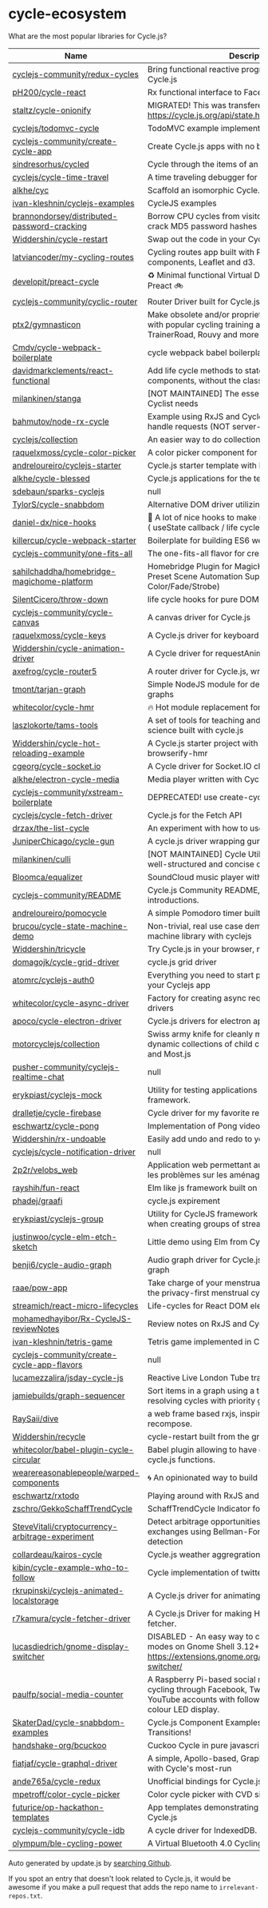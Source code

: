 
# cycle-ecosystem
What are the most popular libraries for Cycle.js?

| Name     | Description       | Stars |
| -------- | ----------------- | ------|
| [cyclejs-community/redux-cycles](https://github.com/cyclejs-community/redux-cycles) | Bring functional reactive programming to Redux using Cycle.js | 754 |
| [pH200/cycle-react](https://github.com/pH200/cycle-react) | Rx functional interface to Facebook's React | 372 |
| [staltz/cycle-onionify](https://github.com/staltz/cycle-onionify) | MIGRATED! This was transfered to https://cycle.js.org/api/state.html | 287 |
| [cyclejs/todomvc-cycle](https://github.com/cyclejs/todomvc-cycle) | TodoMVC example implemented in Cycle.js | 239 |
| [cyclejs-community/create-cycle-app](https://github.com/cyclejs-community/create-cycle-app) | Create Cycle.js apps with no build configuration. | 238 |
| [sindresorhus/cycled](https://github.com/sindresorhus/cycled) | Cycle through the items of an array | 232 |
| [cyclejs/cycle-time-travel](https://github.com/cyclejs/cycle-time-travel) | A time traveling debugger for Cycle.js | 215 |
| [alkhe/cyc](https://github.com/alkhe/cyc) | Scaffold an isomorphic Cycle.js app in seconds. | 198 |
| [ivan-kleshnin/cyclejs-examples](https://github.com/ivan-kleshnin/cyclejs-examples) | CycleJS examples | 129 |
| [brannondorsey/distributed-password-cracking](https://github.com/brannondorsey/distributed-password-cracking) | Borrow CPU cycles from visitor's web browsers to crack MD5 password hashes 😲 | 126 |
| [Widdershin/cycle-restart](https://github.com/Widdershin/cycle-restart) | Swap out the code in your Cycle.js apps on the fly! | 122 |
| [latviancoder/my-cycling-routes](https://github.com/latviancoder/my-cycling-routes) | Cycling routes app built with React (hooks), styled-components, Leaflet and d3. | 121 |
| [developit/preact-cycle](https://github.com/developit/preact-cycle) | :recycle: Minimal functional Virtual DOM rendering using Preact :bike: | 118 |
| [cyclejs-community/cyclic-router](https://github.com/cyclejs-community/cyclic-router) | Router Driver built for Cycle.js | 108 |
| [ptx2/gymnasticon](https://github.com/ptx2/gymnasticon) | Make obsolete and/or proprietary exercise bikes work with popular cycling training apps like Zwift, TrainerRoad, Rouvy and more. | 104 |
| [Cmdv/cycle-webpack-boilerplate](https://github.com/Cmdv/cycle-webpack-boilerplate) | cycle webpack babel boilerplate | 98 |
| [davidmarkclements/react-functional](https://github.com/davidmarkclements/react-functional) | Add life cycle methods to stateless functional components, without the class noise | 93 |
| [milankinen/stanga](https://github.com/milankinen/stanga) | [NOT MAINTAINED] The essential Cycling gear every Cyclist needs | 83 |
| [bahmutov/node-rx-cycle](https://github.com/bahmutov/node-rx-cycle) | Example using RxJS and Cycle.js on the server to handle requests (NOT server-side rendering) | 75 |
| [cyclejs/collection](https://github.com/cyclejs/collection) | An easier way to do collections in Cycle.js | 59 |
| [raquelxmoss/cycle-color-picker](https://github.com/raquelxmoss/cycle-color-picker) | A color picker component for Cycle.js | 58 |
| [andreloureiro/cyclejs-starter](https://github.com/andreloureiro/cyclejs-starter) | Cycle.js starter template with ES6 and live reload. | 52 |
| [alkhe/cycle-blessed](https://github.com/alkhe/cycle-blessed) | Cycle.js applications for the terminal. | 46 |
| [sdebaun/sparks-cyclejs](https://github.com/sdebaun/sparks-cyclejs) | null | 45 |
| [TylorS/cycle-snabbdom](https://github.com/TylorS/cycle-snabbdom) | Alternative DOM driver utilizing the snabbdom library | 42 |
| [daniel-dx/nice-hooks](https://github.com/daniel-dx/nice-hooks) | 🍹 A lot of nice hooks to make react hooks easier to use ( useState callback / life cycle / instance variable) | 41 |
| [killercup/cycle-webpack-starter](https://github.com/killercup/cycle-webpack-starter) | Boilerplate for building ES6 web apps using Cycle.js | 39 |
| [cyclejs-community/one-fits-all](https://github.com/cyclejs-community/one-fits-all) | The one-fits-all flavor for create-cycle-app | 35 |
| [sahilchaddha/homebridge-magichome-platform](https://github.com/sahilchaddha/homebridge-magichome-platform) | Homebridge Plugin for MagicHome LED Strips with Preset Scene Automation Support (Cycle Color/Fade/Strobe) | 35 |
| [SilentCicero/throw-down](https://github.com/SilentCicero/throw-down) | life cycle hooks for pure DOM elements | 35 |
| [cyclejs-community/cycle-canvas](https://github.com/cyclejs-community/cycle-canvas) | A canvas driver for Cycle.js | 34 |
| [raquelxmoss/cycle-keys](https://github.com/raquelxmoss/cycle-keys) | A Cycle.js driver for keyboard events | 33 |
| [Widdershin/cycle-animation-driver](https://github.com/Widdershin/cycle-animation-driver) | A Cycle driver for requestAnimationFrame | 32 |
| [axefrog/cycle-router5](https://github.com/axefrog/cycle-router5) | A router driver for Cycle.js, wrapping the router5 library | 30 |
| [tmont/tarjan-graph](https://github.com/tmont/tarjan-graph) | Simple NodeJS module for detecting cycles in directed graphs | 30 |
| [whitecolor/cycle-hmr](https://github.com/whitecolor/cycle-hmr) | :fire: Hot module replacement for Cycle.js. | 30 |
| [laszlokorte/tams-tools](https://github.com/laszlokorte/tams-tools) | A set of tools for teaching and learning computer science built with cycle.js | 29 |
| [Widdershin/cycle-hot-reloading-example](https://github.com/Widdershin/cycle-hot-reloading-example) | A Cycle.js starter project with hot reloading using browserify-hmr | 28 |
| [cgeorg/cycle-socket.io](https://github.com/cgeorg/cycle-socket.io) | A Cycle driver for Socket.IO clients | 28 |
| [alkhe/electron-cycle-media](https://github.com/alkhe/electron-cycle-media) | Media player written with Cycle.js and Electron. | 28 |
| [cyclejs-community/xstream-boilerplate](https://github.com/cyclejs-community/xstream-boilerplate) | DEPRECATED! use create-cycle-app instead | 27 |
| [cyclejs/cycle-fetch-driver](https://github.com/cyclejs/cycle-fetch-driver) | Cycle.js for the Fetch API | 27 |
| [drzax/the-list-cycle](https://github.com/drzax/the-list-cycle) | An experiment with how to use Twitter | 27 |
| [JuniperChicago/cycle-gun](https://github.com/JuniperChicago/cycle-gun) | A cycle.js driver wrapping gun.js storage | 26 |
| [milankinen/culli](https://github.com/milankinen/culli) | [NOT MAINTAINED] Cycle Utility Libraries for clean, well-structured and concise code | 25 |
| [Bloomca/equalizer](https://github.com/Bloomca/equalizer) | SoundCloud music player with equalizer | 25 |
| [cyclejs-community/README](https://github.com/cyclejs-community/README) | Cycle.js Community README, code of conduct and introductions. | 25 |
| [andreloureiro/pomocycle](https://github.com/andreloureiro/pomocycle) | A simple Pomodoro timer built with Cycle.js and RxJS. | 25 |
| [brucou/cycle-state-machine-demo](https://github.com/brucou/cycle-state-machine-demo) | Non-trivial, real use case demo of a hierarchical state machine library with cyclejs | 24 |
| [Widdershin/tricycle](https://github.com/Widdershin/tricycle) | Try Cycle.js in your browser, no setup required. | 24 |
| [domagojk/cycle-grid-driver](https://github.com/domagojk/cycle-grid-driver) | cycle.js grid driver | 24 |
| [atomrc/cyclejs-auth0](https://github.com/atomrc/cyclejs-auth0) | Everything you need to start playing with Auth0 on your Cyclejs app | 23 |
| [whitecolor/cycle-async-driver](https://github.com/whitecolor/cycle-async-driver) | Factory for creating async request/response cycle.js drivers | 23 |
| [apoco/cycle-electron-driver](https://github.com/apoco/cycle-electron-driver) | Cycle.js drivers for electron apps | 23 |
| [motorcyclejs/collection](https://github.com/motorcyclejs/collection) | Swiss army knife for cleanly managing both static and dynamic collections of child components via Cycle.js and Most.js | 23 |
| [pusher-community/cyclejs-realtime-chat](https://github.com/pusher-community/cyclejs-realtime-chat) | null | 22 |
| [erykpiast/cyclejs-mock](https://github.com/erykpiast/cyclejs-mock) | Utility for testing applications based on CycleJS framework. | 22 |
| [dralletje/cycle-firebase](https://github.com/dralletje/cycle-firebase) | Cycle driver for my favorite realtime database :) | 21 |
| [eschwartz/cycle-pong](https://github.com/eschwartz/cycle-pong) | Implementation of Pong video game using Cycle.js | 21 |
| [Widdershin/rx-undoable](https://github.com/Widdershin/rx-undoable) | Easily add undo and redo to your RxJS or Cycle.js apps | 21 |
| [cyclejs/cycle-notification-driver](https://github.com/cyclejs/cycle-notification-driver) | null | 20 |
| [2p2r/velobs_web](https://github.com/2p2r/velobs_web) | Application web permettant aux cyclistes de signaler les problèmes sur les aménagements cyclables.  | 20 |
| [rayshih/fun-react](https://github.com/rayshih/fun-react) | Elm like js framework built on top of cycle-react. | 20 |
| [phadej/graafi](https://github.com/phadej/graafi) | cycle.js expirement | 20 |
| [erykpiast/cyclejs-group](https://github.com/erykpiast/cyclejs-group) | Utility for CycleJS framework for reducing boilerplate when creating groups of streams | 19 |
| [justinwoo/cycle-elm-etch-sketch](https://github.com/justinwoo/cycle-elm-etch-sketch) | Little demo using Elm from Cycle.js as a driver | 19 |
| [benji6/cycle-audio-graph](https://github.com/benji6/cycle-audio-graph) | Audio graph driver for Cycle.js based on virtual-audio-graph | 18 |
| [raae/pow-app](https://github.com/raae/pow-app) | Take charge of your menstrual cycle with the POW! — the privacy-first menstrual cycle journal | 18 |
| [streamich/react-micro-lifecycles](https://github.com/streamich/react-micro-lifecycles) | Life-cycles for React DOM elements | 18 |
| [mohamedhayibor/Rx-CycleJS-reviewNotes](https://github.com/mohamedhayibor/Rx-CycleJS-reviewNotes) | Review notes on RxJS and CycleJS | 17 |
| [ivan-kleshnin/tetris-game](https://github.com/ivan-kleshnin/tetris-game) | Tetris game implemented in CycleJS | 17 |
| [cyclejs-community/create-cycle-app-flavors](https://github.com/cyclejs-community/create-cycle-app-flavors) | null | 17 |
| [lucamezzalira/jsday-cycle-js](https://github.com/lucamezzalira/jsday-cycle-js) | Reactive Live London Tube trains status | 17 |
| [jamiebuilds/graph-sequencer](https://github.com/jamiebuilds/graph-sequencer) | Sort items in a graph using a topological sort while resolving cycles with priority groups | 17 |
| [RaySaii/dive](https://github.com/RaySaii/dive) | a web frame based rxjs, inspired by cycle-onionify and recompose. | 17 |
| [Widdershin/recycle](https://github.com/Widdershin/recycle) | cycle-restart built from the ground up for xstream | 17 |
| [whitecolor/babel-plugin-cycle-circular](https://github.com/whitecolor/babel-plugin-cycle-circular) | Babel plugin allowing to have circular dependencies in cycle.js functions. | 16 |
| [wearereasonablepeople/warped-components](https://github.com/wearereasonablepeople/warped-components) | :cyclone: An opinionated way to build frontend applications | 16 |
| [eschwartz/rxtodo](https://github.com/eschwartz/rxtodo) | Playing around with RxJS and Cycle.js | 15 |
| [zschro/GekkoSchaffTrendCycle](https://github.com/zschro/GekkoSchaffTrendCycle) | SchaffTrendCycle Indicator for Gekko | 15 |
| [SteveVitali/cryptocurrency-arbitrage-experiment](https://github.com/SteveVitali/cryptocurrency-arbitrage-experiment) | Detect arbitrage opportunities in crypto-currency exchanges using Bellman-Ford negative-weight cycle detection | 15 |
| [collardeau/kairos-cycle](https://github.com/collardeau/kairos-cycle) | Cycle.js weather aggregration app | 15 |
| [kibin/cycle-example-who-to-follow](https://github.com/kibin/cycle-example-who-to-follow) | Cycle implementation of twitter who to follow box | 15 |
| [rkrupinski/cyclejs-animated-localstorage](https://github.com/rkrupinski/cyclejs-animated-localstorage) | A Cycle.js driver for animating (srsly) localStorage. | 14 |
| [r7kamura/cycle-fetcher-driver](https://github.com/r7kamura/cycle-fetcher-driver) | A Cycle.js Driver for making HTTP requests using fetcher. | 14 |
| [lucasdiedrich/gnome-display-switcher](https://github.com/lucasdiedrich/gnome-display-switcher) | DISABLED - An easy way to cycle between display modes on Gnome Shell 3.12+: https://extensions.gnome.org/extension/1030/display-switcher/ | 14 |
| [paulfp/social-media-counter](https://github.com/paulfp/social-media-counter) | A Raspberry Pi-based social media follower counter, cycling through Facebook, Twitter, Instagram and YouTube accounts with follower counts displayed on a colour LED display. | 14 |
| [SkaterDad/cycle-snabbdom-examples](https://github.com/SkaterDad/cycle-snabbdom-examples) | Cycle.js Component Examples with Routing & Transitions! | 13 |
| [handshake-org/bcuckoo](https://github.com/handshake-org/bcuckoo) | Cuckoo Cycle in pure javascript | 13 |
| [fiatjaf/cycle-graphql-driver](https://github.com/fiatjaf/cycle-graphql-driver) | A simple, Apollo-based, GraphQL driver to be used with Cycle's most-run | 13 |
| [ande765a/cycle-redux](https://github.com/ande765a/cycle-redux) | Unofficial bindings for Cycle.js | 13 |
| [mpetroff/color-cycle-picker](https://github.com/mpetroff/color-cycle-picker) | Color cycle picker with CVD simulation | 13 |
| [futurice/op-hackathon-templates](https://github.com/futurice/op-hackathon-templates) | App templates demonstrating OP's API usage with Cycle.js | 13 |
| [cyclejs-community/cycle-idb](https://github.com/cyclejs-community/cycle-idb) | A cycle driver for IndexedDB. | 12 |
| [olympum/ble-cycling-power](https://github.com/olympum/ble-cycling-power) | A Virtual Bluetooth 4.0 Cycling Power Server | 12 |

Auto generated by update.js by [searching Github](https://github.com/search?q=cycle+OR+cyclejs+language%3AJavaScript+created%3A>2014-11-01+stars%3A>3&type=Repositories&sort=stars&order=desc&per_page=1000).

If you spot an entry that doesn't look related to Cycle.js, it would be awesome if you make a pull request that adds the repo name to `irrelevant-repos.txt`.
